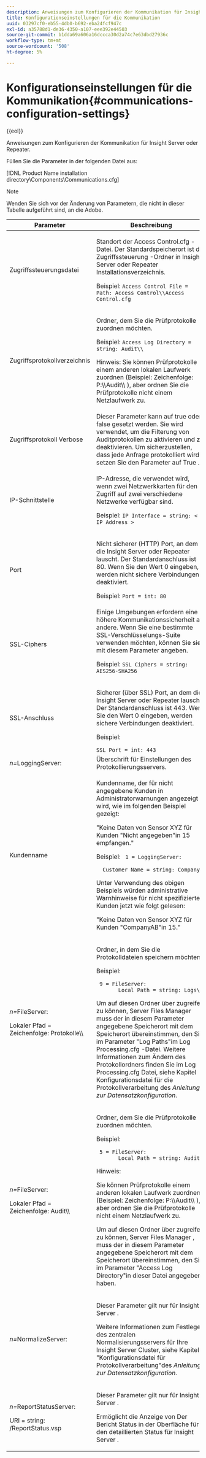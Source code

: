 ```yaml
---
description: Anweisungen zum Konfigurieren der Kommunikation für Insight Server oder Repeater.
title: Konfigurationseinstellungen für die Kommunikation
uuid: 03297cf0-eb55-4db0-b692-eba24fcf947c
exl-id: a35788d1-de36-4350-a107-eee392e44503
source-git-commit: b1dda69a606a16dccca30d2a74c7e63dbd27936c
workflow-type: tm+mt
source-wordcount: '508'
ht-degree: 5%

---
```


# Konfigurationseinstellungen für die Kommunikation{#communications-configuration-settings}

{{eol}}

Anweisungen zum Konfigurieren der Kommunikation für Insight Server oder Repeater.

Füllen Sie die Parameter in der folgenden Datei aus:

[!DNL Product Name installation directory\Components\Communications.cfg]

>[!NOTE]
>
>Wenden Sie sich vor der Änderung von Parametern, die nicht in dieser Tabelle aufgeführt sind, an die Adobe.

<table id="table_C87F1150E53548F484A8C0CFE91F1079"> 
 <thead> 
  <tr> 
   <th colname="col1" class="entry"> Parameter </th> 
   <th colname="col2" class="entry"> Beschreibung </th> 
  </tr> 
 </thead>
 <tbody> 
  <tr> 
   <td colname="col1"> Zugriffssteuerungsdatei </td> 
   <td colname="col2"> <p>Standort der <span class="filepath"> Access Control.cfg </span> -Datei. Der Standardspeicherort ist die <span class="filepath"> Zugriffssteuerung </span> -Ordner in <span class="keyword"> Insight Server </span> oder <span class="wintitle"> Repeater </span> Installationsverzeichnis. </p> <p>Beispiel: <code>Access Control File = Path: Access Control\\Access Control.cfg</code> </p> </td> 
  </tr> 
  <tr> 
   <td colname="col1"> Zugriffsprotokollverzeichnis </td> 
   <td colname="col2"> <p>Ordner, dem Sie die Prüfprotokolle zuordnen möchten. </p> <p>Beispiel: <code>Access Log Directory = string: Audit\\</code> </p> <p> <p>Hinweis: Sie können Prüfprotokolle einem anderen lokalen Laufwerk zuordnen (Beispiel: <span class="filepath"> Zeichenfolge: P:\\Audit\\ </span>), aber ordnen Sie die Prüfprotokolle nicht einem Netzlaufwerk zu. </p> </p> </td> 
  </tr> 
  <tr> 
   <td colname="col1"> Zugriffsprotokoll Verbose </td> 
   <td colname="col2"> Dieser Parameter kann auf true oder false gesetzt werden. Sie wird verwendet, um die Filterung von Auditprotokollen zu aktivieren und zu deaktivieren. Um sicherzustellen, dass jede Anfrage protokolliert wird, setzen Sie den Parameter auf True . </td> 
  </tr> 
  <tr> 
   <td colname="col1"> IP-Schnittstelle </td> 
   <td colname="col2"> <p>IP-Adresse, die verwendet wird, wenn zwei Netzwerkkarten für den Zugriff auf zwei verschiedene Netzwerke verfügbar sind. </p> <p>Beispiel: <code>IP Interface = string: &lt; IP Address &gt;</code> </p> </td> 
  </tr> 
  <tr> 
   <td colname="col1"> Port </td> 
   <td colname="col2"> <p>Nicht sicherer (HTTP) Port, an dem die <span class="keyword"> Insight Server </span> oder <span class="wintitle"> Repeater </span> lauscht. Der Standardanschluss ist 80. Wenn Sie den Wert 0 eingeben, werden nicht sichere Verbindungen deaktiviert. </p> <p>Beispiel: <code>Port = int: 80</code> </p> </td> 
  </tr> 
  <tr> 
   <td colname="col1"> SSL-Ciphers </td> 
   <td colname="col2"> Einige Umgebungen erfordern eine höhere Kommunikationssicherheit als andere. Wenn Sie eine bestimmte SSL-Verschlüsselungs-Suite verwenden möchten, können Sie sie mit diesem Parameter angeben. <p>Beispiel: <code>SSL Ciphers = string: AES256-SHA256</code> </p> </td> 
  </tr> 
  <tr> 
   <td colname="col1"> SSL-Anschluss </td> 
   <td colname="col2"> <p>Sicherer (über SSL) Port, an dem die <span class="keyword"> Insight Server </span> oder <span class="wintitle"> Repeater </span> lauscht. Der Standardanschluss ist 443. Wenn Sie den Wert 0 eingeben, werden sichere Verbindungen deaktiviert. </p> <p>Beispiel: <span class="filepath"></span> </p> <code>SSL Port = int: 443</code> </td> 
  </tr> 
  <tr> 
   <td colname="col1"> <i>n=</i>LoggingServer: </td> 
   <td colname="col2"> Überschrift für Einstellungen des Protokollierungsservers. </td> 
  </tr> 
  <tr> 
   <td colname="col1"> Kundenname </td> 
   <td colname="col2"> <p>Kundenname, der für nicht angegebene Kunden in Administratorwarnungen angezeigt wird, wie im folgenden Beispiel gezeigt: </p> <p>"Keine Daten von Sensor XYZ für Kunden "Nicht angegeben"in 15 empfangen." </p> <p>Beispiel: <code> 1&nbsp;=&nbsp;LoggingServer:&nbsp; 
      &nbsp;&nbsp;Customer&nbsp;Name&nbsp;=&nbsp;string:&nbsp;CompanyAB </code> </p> <p>Unter Verwendung des obigen Beispiels würden administrative Warnhinweise für nicht spezifizierte Kunden jetzt wie folgt gelesen: </p> <p>"Keine Daten von Sensor XYZ für Kunden "CompanyAB"in 15." </p> </td> 
  </tr> 
  <tr> 
   <td colname="col1"> <p> <i>n=</i>FileServer: </p> <p> Lokaler Pfad = Zeichenfolge: Protokolle\\ </p> </td> 
   <td colname="col2"> <p>Ordner, in dem Sie die Protokolldateien speichern möchten. </p> <p>Beispiel: </p> <code> 9&nbsp;=&nbsp;FileServer:&nbsp; 
     &nbsp;&nbsp;Local&nbsp;Path&nbsp;=&nbsp;string:&nbsp;Logs\\ </code> <p>Um auf diesen Ordner über zugreifen zu können, <span class="wintitle"> Server Files Manager </span>muss der in diesem Parameter angegebene Speicherort mit dem Speicherort übereinstimmen, den Sie im Parameter "Log Paths"im <span class="filepath"> Log Processing.cfg </span> -Datei. Weitere Informationen zum Ändern des Protokollordners finden Sie im <span class="filepath"> Log Processing.cfg </span> Datei, siehe Kapitel Konfigurationsdatei für die Protokollverarbeitung des <i>Anleitung zur Datensatzkonfiguration</i>. </p> </td> 
  </tr> 
  <tr> 
   <td colname="col1"> <p> <i>n=</i>FileServer: </p> <p> Lokaler Pfad = Zeichenfolge: Audit\\ </p> </td> 
   <td colname="col2"> <p>Ordner, dem Sie die Prüfprotokolle zuordnen möchten. </p> <p>Beispiel: </p> <code> 5&nbsp;=&nbsp;FileServer:&nbsp; 
     &nbsp;&nbsp;Local&nbsp;Path&nbsp;=&nbsp;string:&nbsp;Audit\\ </code> <p>Hinweis:  <p>Sie können Prüfprotokolle einem anderen lokalen Laufwerk zuordnen (Beispiel: <span class="filepath"> Zeichenfolge: P:\\Audit\\ </span>), aber ordnen Sie die Prüfprotokolle nicht einem Netzlaufwerk zu. </p> <p>Um auf diesen Ordner über zugreifen zu können, <span class="wintitle"> Server Files Manager </span>, muss der in diesem Parameter angegebene Speicherort mit dem Speicherort übereinstimmen, den Sie im Parameter "Access Log Directory"in dieser Datei angegeben haben. </p> </p> </td> 
  </tr> 
  <tr> 
   <td colname="col1"> <i>n=</i>NormalizeServer: </td> 
   <td colname="col2"> <p>Dieser Parameter gilt nur für <span class="keyword"> Insight Server </span>. </p> <p>Weitere Informationen zum Festlegen des zentralen Normalisierungsservers für Ihre <span class="keyword"> Insight Server </span> Cluster, siehe Kapitel "Konfigurationsdatei für Protokollverarbeitung"des <i>Anleitung zur Datensatzkonfiguration</i>. </p> </td> 
  </tr> 
  <tr> 
   <td colname="col1"> <p> <i>n=</i>ReportStatusServer: </p> <p> URI = string: /ReportStatus.vsp </p> </td> 
   <td colname="col2"> <p>Dieser Parameter gilt nur für <span class="keyword"> Insight Server </span>. </p> <p>Ermöglicht die Anzeige von <span class="keyword"> Der Bericht </span> Status in der Oberfläche für den detaillierten Status für <span class="keyword"> Insight Server </span>. </p> </td> 
  </tr> 
 </tbody> 
</table>
